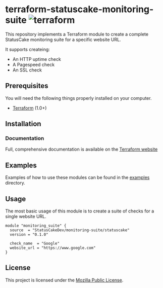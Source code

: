 # terraform-statuscake-monitoring-suite ![terraform](https://github.com/StatusCakeDev/terraform-statuscake-monitoring-suite/workflows/terraform/badge.svg?event=push)

This repository implements a Terraform module to create a complete StatusCake
monitoring suite for a specific website URL.

It supports createing:

 - An HTTP uptime check
 - A Pagespeed check
 - An SSL check

## Prerequisites

You will need the following things properly installed on your computer.

* [Terraform](https://www.terraform.io/downloads.html) (1.0+)

## Installation

### Documentation

Full, comprehensive documentation is available on the [Terraform
website](https://registry.terraform.io/providers/StatusCakeDev/statuscake/latest/docs)

## Examples

Examples of how to use these modules can be found in the [examples](/examples)
directory.

## Usage

The most basic usage of this module is to create a suite of checks for a single
website URL.

```teraform
module "monitoring_suite" {
  source  = "StatusCakeDev/monitoring-suite/statuscake"
  version = "0.1.0"

  check_name  = "Google"
  website_url = "https://www.google.com"
}
```

## License

This project is licensed under the [Mozilla Public License](LICENSE.md).
